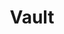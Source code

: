 ---
title: Vault
categories:
  - other
docs:
  - id: java
    url: https://www.testcontainers.org/modules/vault/
    example: |
      ```java
      var vault = new VaultContainer<>(DockerImageName.parse(("hashicorp/vault:1.13.0"));
      vault.start();
      ```
  - id: go
    url: https://golang.testcontainers.org/modules/vault/
    example: |
      ```go
      container, err := vault.StartContainer(ctx,
        testcontainers.WithImage("hashicorp/vault:1.13.0"),
        vault.WithToken("root-token"),
        vault.WithInitCommand("secrets enable transit", "write -f transit/keys/my-key"),
        vault.WithInitCommand("kv put secret/test1 foo1=bar1"),
      )
      ```
description: |
  HashiCorp Vault is an identity-based secrets and encryption management system for storing API encryption keys, passwords, and certificates.
---